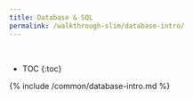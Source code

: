 ```yaml
---
title: Database & SQL
permalink: /walkthrough-slim/database-intro/
---
```


<div class='common-part-info' title='This part is common to all walkthroughs'>&nbsp;</div>

* TOC
{:toc}

{% include /common/database-intro.md %}

